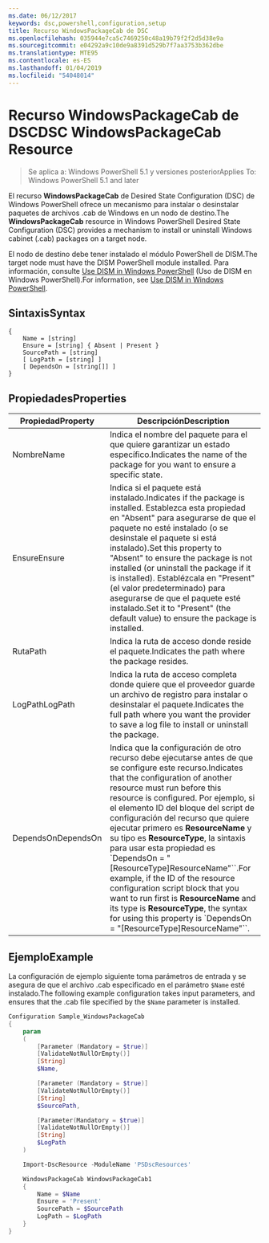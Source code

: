 ```yaml
---
ms.date: 06/12/2017
keywords: dsc,powershell,configuration,setup
title: Recurso WindowsPackageCab de DSC
ms.openlocfilehash: 035944e7ca5c7469250c48a19b79f2f2d5d38e9a
ms.sourcegitcommit: e04292a9c10de9a8391d529b7f7aa3753b362dbe
ms.translationtype: MTE95
ms.contentlocale: es-ES
ms.lasthandoff: 01/04/2019
ms.locfileid: "54048014"
---
```

# <a name="dsc-windowspackagecab-resource"></a><span data-ttu-id="425f7-103">Recurso WindowsPackageCab de DSC</span><span class="sxs-lookup"><span data-stu-id="425f7-103">DSC WindowsPackageCab Resource</span></span>

> <span data-ttu-id="425f7-104">Se aplica a: Windows PowerShell 5.1 y versiones posterior</span><span class="sxs-lookup"><span data-stu-id="425f7-104">Applies To: Windows PowerShell 5.1 and later</span></span>

<span data-ttu-id="425f7-105">El recurso **WindowsPackageCab** de Desired State Configuration (DSC) de Windows PowerShell ofrece un mecanismo para instalar o desinstalar paquetes de archivos .cab de Windows en un nodo de destino.</span><span class="sxs-lookup"><span data-stu-id="425f7-105">The **WindowsPackageCab** resource in Windows PowerShell Desired State Configuration (DSC) provides a mechanism to install or uninstall Windows cabinet (.cab) packages on a target node.</span></span>

<span data-ttu-id="425f7-106">El nodo de destino debe tener instalado el módulo PowerShell de DISM.</span><span class="sxs-lookup"><span data-stu-id="425f7-106">The target node must have the DISM PowerShell module installed.</span></span> <span data-ttu-id="425f7-107">Para información, consulte [Use DISM in Windows PowerShell](https://msdn.microsoft.com/en-us/windows/hardware/commercialize/manufacture/desktop/use-dism-in-windows-powershell-s14) (Uso de DISM en Windows PowerShell).</span><span class="sxs-lookup"><span data-stu-id="425f7-107">For information, see [Use DISM in Windows PowerShell](https://msdn.microsoft.com/en-us/windows/hardware/commercialize/manufacture/desktop/use-dism-in-windows-powershell-s14).</span></span>


## <a name="syntax"></a><span data-ttu-id="425f7-108">Sintaxis</span><span class="sxs-lookup"><span data-stu-id="425f7-108">Syntax</span></span>

```
{
    Name = [string]
    Ensure = [string] { Absent | Present }
    SourcePath = [string]
    [ LogPath = [string] ]
    [ DependsOn = [string[]] ]
}
```

## <a name="properties"></a><span data-ttu-id="425f7-109">Propiedades</span><span class="sxs-lookup"><span data-stu-id="425f7-109">Properties</span></span>

|  <span data-ttu-id="425f7-110">Propiedad</span><span class="sxs-lookup"><span data-stu-id="425f7-110">Property</span></span>  |  <span data-ttu-id="425f7-111">Descripción</span><span class="sxs-lookup"><span data-stu-id="425f7-111">Description</span></span>   |
|---|---|
| <span data-ttu-id="425f7-112">Nombre</span><span class="sxs-lookup"><span data-stu-id="425f7-112">Name</span></span>| <span data-ttu-id="425f7-113">Indica el nombre del paquete para el que quiere garantizar un estado específico.</span><span class="sxs-lookup"><span data-stu-id="425f7-113">Indicates the name of the package for you want to ensure a specific state.</span></span>|
| <span data-ttu-id="425f7-114">Ensure</span><span class="sxs-lookup"><span data-stu-id="425f7-114">Ensure</span></span>| <span data-ttu-id="425f7-115">Indica si el paquete está instalado.</span><span class="sxs-lookup"><span data-stu-id="425f7-115">Indicates if the package is installed.</span></span> <span data-ttu-id="425f7-116">Establezca esta propiedad en "Absent" para asegurarse de que el paquete no esté instalado (o se desinstale el paquete si está instalado).</span><span class="sxs-lookup"><span data-stu-id="425f7-116">Set this property to "Absent" to ensure the package is not installed (or uninstall the package if it is installed).</span></span> <span data-ttu-id="425f7-117">Establézcala en "Present" (el valor predeterminado) para asegurarse de que el paquete esté instalado.</span><span class="sxs-lookup"><span data-stu-id="425f7-117">Set it to "Present" (the default value) to ensure the package is installed.</span></span>|
| <span data-ttu-id="425f7-118">Ruta</span><span class="sxs-lookup"><span data-stu-id="425f7-118">Path</span></span>| <span data-ttu-id="425f7-119">Indica la ruta de acceso donde reside el paquete.</span><span class="sxs-lookup"><span data-stu-id="425f7-119">Indicates the path where the package resides.</span></span>|
| <span data-ttu-id="425f7-120">LogPath</span><span class="sxs-lookup"><span data-stu-id="425f7-120">LogPath</span></span>| <span data-ttu-id="425f7-121">Indica la ruta de acceso completa donde quiere que el proveedor guarde un archivo de registro para instalar o desinstalar el paquete.</span><span class="sxs-lookup"><span data-stu-id="425f7-121">Indicates the full path where you want the provider to save a log file to install or uninstall the package.</span></span>|
| <span data-ttu-id="425f7-122">DependsOn</span><span class="sxs-lookup"><span data-stu-id="425f7-122">DependsOn</span></span> | <span data-ttu-id="425f7-123">Indica que la configuración de otro recurso debe ejecutarse antes de que se configure este recurso.</span><span class="sxs-lookup"><span data-stu-id="425f7-123">Indicates that the configuration of another resource must run before this resource is configured.</span></span> <span data-ttu-id="425f7-124">Por ejemplo, si el elemento ID del bloque del script de configuración del recurso que quiere ejecutar primero es **ResourceName** y su tipo es **ResourceType**, la sintaxis para usar esta propiedad es \`DependsOn = "[ResourceType]ResourceName"\`\`.</span><span class="sxs-lookup"><span data-stu-id="425f7-124">For example, if the ID of the resource configuration script block that you want to run first is **ResourceName** and its type is **ResourceType**, the syntax for using this property is \`DependsOn = "[ResourceType]ResourceName"\`\`.</span></span>|

## <a name="example"></a><span data-ttu-id="425f7-125">Ejemplo</span><span class="sxs-lookup"><span data-stu-id="425f7-125">Example</span></span>

<span data-ttu-id="425f7-126">La configuración de ejemplo siguiente toma parámetros de entrada y se asegura de que el archivo .cab especificado en el parámetro `$Name` esté instalado.</span><span class="sxs-lookup"><span data-stu-id="425f7-126">The following example configuration takes input parameters, and ensures that the .cab file specified by the `$Name` parameter is installed.</span></span>

```powershell
Configuration Sample_WindowsPackageCab
{
    param
    (
        [Parameter (Mandatory = $true)]
        [ValidateNotNullOrEmpty()]
        [String]
        $Name,

        [Parameter (Mandatory = $true)]
        [ValidateNotNullOrEmpty()]
        [String]
        $SourcePath,

        [Parameter(Mandatory = $true)]
        [ValidateNotNullOrEmpty()]
        [String]
        $LogPath
    )

    Import-DscResource -ModuleName 'PSDscResources'

    WindowsPackageCab WindowsPackageCab1
    {
        Name = $Name
        Ensure = 'Present'
        SourcePath = $SourcePath
        LogPath = $LogPath
    }
}
```